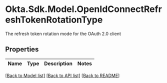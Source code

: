 # Okta.Sdk.Model.OpenIdConnectRefreshTokenRotationType
The refresh token rotation mode for the OAuth 2.0 client

## Properties

Name | Type | Description | Notes
------------ | ------------- | ------------- | -------------

[[Back to Model list]](../README.md#documentation-for-models) [[Back to API list]](../README.md#documentation-for-api-endpoints) [[Back to README]](../README.md)


